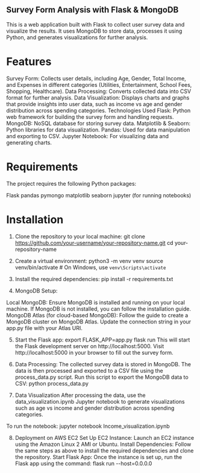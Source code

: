 ## Survey Form Analysis with Flask & MongoDB

This is a web application built with Flask to collect user survey data and visualize the results. It uses MongoDB to store data, processes it using Python, and generates visualizations for further analysis.

# Features
Survey Form: Collects user details, including Age, Gender, Total Income, and Expenses in different categories (Utilities, Entertainment, School Fees, Shopping, Healthcare).
Data Processing: Converts collected data into CSV format for further analysis.
Data Visualization: Displays charts and graphs that provide insights into user data, such as income vs age and gender distribution across spending categories.
Technologies Used
Flask: Python web framework for building the survey form and handling requests.
MongoDB: NoSQL database for storing survey data.
Matplotlib & Seaborn: Python libraries for data visualization.
Pandas: Used for data manipulation and exporting to CSV.
Jupyter Notebook: For visualizing data and generating charts.

# Requirements
The project requires the following Python packages:

Flask
pandas
pymongo
matplotlib
seaborn
jupyter (for running notebooks)

# Installation
1. Clone the repository to your local machine:
   git clone https://github.com/your-username/your-repository-name.git
   cd your-repository-name

2. Create a virtual environment:
  python3 -m venv venv
  source venv/bin/activate   # On Windows, use `venv\Scripts\activate`
  
3. Install the required dependencies:
   pip install -r requirements.txt
   
4. MongoDB Setup:

  Local MongoDB: Ensure MongoDB is installed and running on your local machine. If MongoDB is not installed, you can follow the installation guide.
  MongoDB Atlas (for cloud-based MongoDB): Follow the guide to create a MongoDB cluster on MongoDB Atlas. Update the connection string in your app.py file with your Atlas URI.

5. Start the Flask app:
   export FLASK_APP=app.py
  flask run
  This will start the Flask development server on http://localhost:5000. Visit http://localhost:5000 in your browser to fill out the survey form.

7. Data Processing:
The collected survey data is stored in MongoDB. The data is then processed and exported to a CSV file using the process_data.py script.
Run this script to export the MongoDB data to CSV:
python process_data.py

8. Data Visualization
After processing the data, use the data_visualization.ipynb Jupyter notebook to generate visualizations such as age vs income and gender distribution across spending categories.

To run the notebook:
jupyter notebook Income_visualization.ipynb

8. Deployment on AWS EC2
Set Up EC2 Instance: Launch an EC2 instance using the Amazon Linux 2 AMI or Ubuntu.
Install Dependencies: Follow the same steps as above to install the required dependencies and clone the repository.
Start Flask App: Once the instance is set up, run the Flask app using the command:
flask run --host=0.0.0.0
